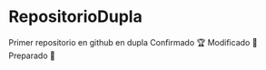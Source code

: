 # RepositorioDupla
Primer repositorio en github en dupla
Confirmado :trophy:
Modificado :firecracker:
Preparado :dart: